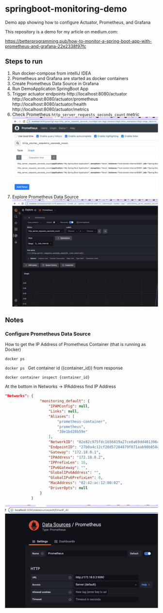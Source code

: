 # springboot-monitoring-demo
Demo app showing how to configure Actuator, Prometheus, and Grafana

This repository is a demo for my article on medium.com:

https://betterprogramming.pub/how-to-monitor-a-spring-boot-app-with-prometheus-and-grafana-22e2338f97fc

## Steps to run
1. Run docker-compose from intelliJ IDEA
2. Prometheus and Grafana are started as docker containers
3. Create Prometheus Data Source in Grafana
4. Run DemoApplication SpringBoot App
5. Trigger actuator endpoints
   http://localhost:8080/actuator
   http://localhost:8080/actuator/prometheus
   http://localhost:8080/actuator/health
   http://localhost:8080/actuator/metrics
6. Check Prometheus ``http_server_requests_seconds_count`` metric
![img_1.png](img_1.png)
7. Explore Prometheus Data Source
![img_2.png](img_2.png)


## Notes
### Configure Prometheus Data Source
How to get the IP Address of Prometheus Container (that is running as Docker)
```shell
docker ps
```
``docker ps ``
Get container id ({container_id}) from response
```shell
docker container inspect {container_id}
```

At the bottom in Networks -> IPAddress find IP Address

```json
"Networks": {
                "monitoring_default": {
                    "IPAMConfig": null,
                    "Links": null,
                    "Aliases": [
                        "prometheus-container",
                        "prometheus",
                        "38e1bd28b59e"
                    ],
                    "NetworkID": "82e82c975fdc1656819a27ce0a69dd401396c7ac0f585efffd36fcd7fb2f3b3c",
                    "EndpointID": "27b0a4c12cf20d57284879f071aab90b858ca7da1f00a95c4bc7d4db28893113",
                    "Gateway": "172.18.0.1",
                    "IPAddress": "172.18.0.2",
                    "IPPrefixLen": 16,
                    "IPv6Gateway": "",
                    "GlobalIPv6Address": "",
                    "GlobalIPv6PrefixLen": 0,
                    "MacAddress": "02:42:ac:12:00:02",
                    "DriverOpts": null
                }
            }

```

![img.png](img.png)


